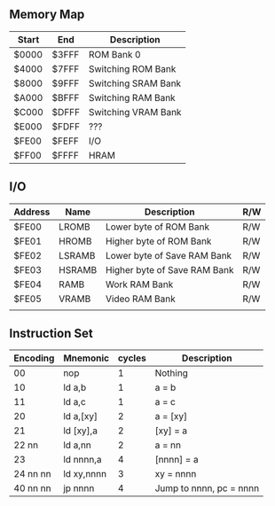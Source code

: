 

## Memory Map


| Start | End | Description |
|--|--|--|
| $0000 | $3FFF | ROM Bank 0 |
| $4000 | $7FFF | Switching ROM Bank |
| $8000 | $9FFF | Switching SRAM Bank |
| $A000 | $BFFF | Switching RAM Bank |
| $C000 | $DFFF | Switching VRAM Bank |
| $E000 | $FDFF | ??? |
| $FE00 | $FEFF | I/O |
| $FF00 | $FFFF | HRAM |

## I/O

| Address | Name | Description | R/W |
|--|--|--|--|
| $FE00 | LROMB | Lower byte of ROM Bank | R/W |
| $FE01 | HROMB | Higher byte of ROM Bank | R/W |
| $FE02 | LSRAMB | Lower byte of Save RAM Bank | R/W |
| $FE03 | HSRAMB | Higher byte of Save RAM Bank | R/W |
| $FE04 | RAMB | Work RAM Bank | R/W |
| $FE05 | VRAMB | Video RAM Bank | R/W |
|  |  |  |  |


## Instruction Set
  
| Encoding | Mnemonic | cycles | Description |
|--|--|--|--|
| 00 | nop | 1 | Nothing |
| 10 | ld a,b | 1 | a = b |
| 11 | ld a,c | 1 | a = c |
| 20 | ld a,[xy] | 2 | a = [xy] |
| 21 | ld [xy],a | 2 | [xy] = a |
| 22 nn | ld a,nn | 2 | a = nn |
| 23 | ld nnnn,a | 4 | [nnnn] = a |
| 24 nn nn | ld xy,nnnn | 3 | xy = nnnn |
| 40 nn nn | jp nnnn | 4 | Jump to nnnn, pc = nnnn |